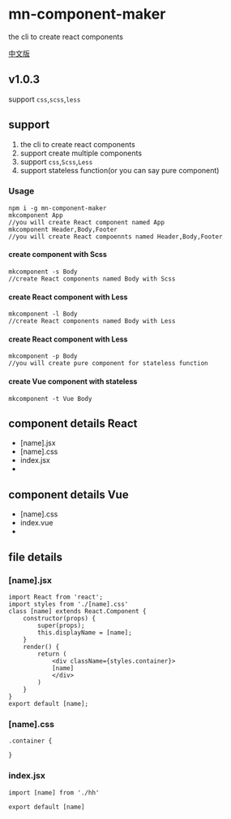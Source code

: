 # mn-component-maker

the cli to create react components

[中文版](https://github.com/caoshining/component-maker/blob/master/README-zh.md)

## v1.0.3

support `css`,`scss`,`less`

## support

1. the cli to create react components
2. support create multiple components
3. support `css`,`Scss`,`Less`
4. support stateless function(or you can say pure component)
### Usage

```
npm i -g mn-component-maker
mkcomponent App
//you will create React component named App
mkcomponent Header,Body,Footer
//you will create React compoennts named Header,Body,Footer
```

#### create component with Scss
```
mkcomponent -s Body
//create React components named Body with Scss
```
#### create React component with Less
```
mkcomponent -l Body
//create React components named Body with Less
```

#### create React component with Less
```
mkcomponent -p Body
//you will create pure component for stateless function
```

#### create Vue component with stateless
```
mkcomponent -t Vue Body
```

## component details React


- [name].jsx
- [name].css
- index.jsx
- 
## component details Vue

- [name].css
- index.vue
- 
## file details

### [name].jsx

```
import React from 'react';
import styles from './[name].css'
class [name] extends React.Component {
    constructor(props) {
        super(props);
        this.displayName = [name];
    }
    render() {
        return (
            <div className={styles.container}>
            [name]
            </div>
        )
    }
}
export default [name];
```

### [name].css

```
.container {
  
}
```

### index.jsx

```
import [name] from './hh'

export default [name]
```
